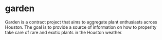 garden
======


Garden is a contract project that aims to aggregate plant enthusiasts across Houston. The goal is to provide a source of information
on how to properlty take care of rare and exotic plants in the Houston weather. 


